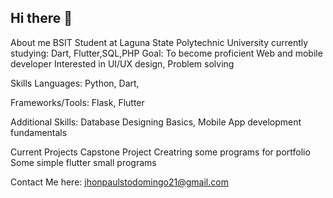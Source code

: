 ## Hi there 👋

About me
 BSIT Student at Laguna State Polytechnic University
 currently studying: Dart, Flutter,SQL,PHP
 Goal: To become proficient Web and mobile developer
 Interested in UI/UX design, Problem solving

 Skills 
 Languages: Python, Dart,

Frameworks/Tools: Flask, Flutter

Additional Skills: Database Designing Basics, Mobile App development fundamentals

Current Projects
Capstone Project
Creatring some programs for portfolio
Some simple flutter small programs

Contact Me here:
jhonpaulstodomingo21@gmail.com
